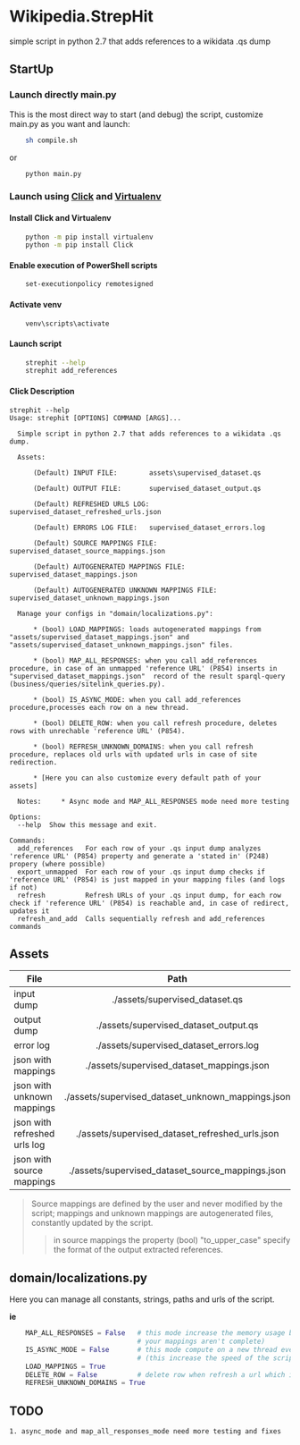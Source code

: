 # Wikipedia.StrepHit

simple script in python 2.7 that adds references to a wikidata .qs dump 

## StartUp 
### Launch directly main.py
This is the most direct way to start (and debug) the script, customize main.py as you want and launch: 
```sh
    sh compile.sh
```

or

```sh
    python main.py
```

### Launch using [Click](http://click.pocoo.org/5/quickstart/) and [Virtualenv](https://virtualenv.pypa.io/en/stable/)
#### Install Click and Virtualenv
```sh
    python -m pip install virtualenv
    python -m pip install Click
```

#### Enable execution of PowerShell scripts
```sh
    set-executionpolicy remotesigned
```

#### Activate venv
```sh
    venv\scripts\activate
```

#### Launch script
```sh
    strephit --help
    strephit add_references
```

#### Click Description
```
strephit --help
Usage: strephit [OPTIONS] COMMAND [ARGS]...

  Simple script in python 2.7 that adds references to a wikidata .qs dump.

  Assets:

      (Default) INPUT FILE:        assets\supervised_dataset.qs

      (Default) OUTPUT FILE:       supervised_dataset_output.qs

      (Default) REFRESHED URLS LOG:      supervised_dataset_refreshed_urls.json

      (Default) ERRORS LOG FILE:   supervised_dataset_errors.log

      (Default) SOURCE MAPPINGS FILE:      supervised_dataset_source_mappings.json

      (Default) AUTOGENERATED MAPPINGS FILE:      supervised_dataset_mappings.json

      (Default) AUTOGENERATED UNKNOWN MAPPINGS FILE:      supervised_dataset_unknown_mappings.json

  Manage your configs in "domain/localizations.py":

      * (bool) LOAD_MAPPINGS: loads autogenerated mappings from "assets/supervised_dataset_mappings.json" and "assets/supervised_dataset_unknown_mappings.json" files.

      * (bool) MAP_ALL_RESPONSES: when you call add_references procedure, in case of an unmapped 'reference URL' (P854) inserts in "supervised_dataset_mappings.json"  record of the result sparql-query (business/queries/sitelink_queries.py).

      * (bool) IS_ASYNC_MODE: when you call add_references procedure,processes each row on a new thread.

      * (bool) DELETE_ROW: when you call refresh procedure, deletes rows with unrechable 'reference URL' (P854).

      * (bool) REFRESH_UNKNOWN_DOMAINS: when you call refresh procedure, replaces old urls with updated urls in case of site redirection.

      * [Here you can also customize every default path of your assets]

  Notes:     * Async mode and MAP_ALL_RESPONSES mode need more testing

Options:
  --help  Show this message and exit.

Commands:
  add_references   For each row of your .qs input dump analyzes 'reference URL' (P854) property and generate a 'stated in' (P248) propery (where possible)
  export_unmapped  For each row of your .qs input dump checks if 'reference URL' (P854) is just mapped in your mapping files (and logs if not)
  refresh          Refresh URLs of your .qs input dump, for each row check if 'reference URL' (P854) is reachable and, in case of redirect, updates it
  refresh_and_add  Calls sequentially refresh and add_references commands
```

## Assets

| File                          | Path                                              |
| ------------------------------|:-------------------------------------------------:|
| input dump                    | ./assets/supervised_dataset.qs                    |
| output dump                   | ./assets/supervised_dataset_output.qs             |
| error log                     | ./assets/supervised_dataset_errors.log            |
| json with mappings            | ./assets/supervised_dataset_mappings.json         |
| json with unknown mappings    | ./assets/supervised_dataset_unknown_mappings.json |
| json with refreshed urls log  | ./assets/supervised_dataset_refreshed_urls.json   |
| json with source mappings     | ./assets/supervised_dataset_source_mappings.json  |

> Source mappings are defined by the user and never modified by the script; mappings and unknown mappings are autogenerated files, constantly updated by the script. 
>> in source mappings the property (bool) "to_upper_case" specify the format of the output extracted references.
## domain/localizations.py
Here you can manage all constants, strings, paths and urls of the script.

**ie** 
```python
    MAP_ALL_RESPONSES = False   # this mode increase the memory usage but also the speed of the script (if 
                                # your mappings aren't complete)
    IS_ASYNC_MODE = False       # this mode compute on a new thread every row of the dataset 
                                # (this increase the speed of the script but the output rows order can change)
    LOAD_MAPPINGS = True
    DELETE_ROW = False          # delete row when refresh a url which is not reachable (needs a stable internet connection!)
    REFRESH_UNKNOWN_DOMAINS = True
```
## TODO
    1. async_mode and map_all_responses_mode need more testing and fixes
